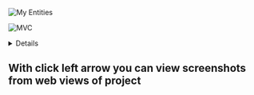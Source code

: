 ![My Entities](https://github.com/user-attachments/assets/4360a4da-c407-4069-ab57-1c573e67f60c)

![MVC](https://github.com/user-attachments/assets/3701b368-e837-4b9b-9fd9-13650ee07da0)















<details>
  
  <img src="https://images.gr-assets.com/authors/1335187160p7/23906.jpg" alt="image-description"/>
   <img src="https://images.gr-assets.com/authors/1335187160p7/23906.jpg" alt="image-description"/>
  
</details>



<summary><h2>With click left arrow you can view screenshots from web views of project</h2></summary>
